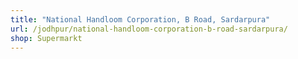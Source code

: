 ```yaml
---
title: "National Handloom Corporation, B Road, Sardarpura"
url: /jodhpur/national-handloom-corporation-b-road-sardarpura/
shop: Supermarkt
---
```


